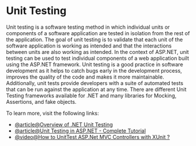 # Unit Testing

Unit testing is a software testing method in which individual units or components of a software application are tested in isolation from the rest of the application. The goal of unit testing is to validate that each unit of the software application is working as intended and that the interactions between units are also working as intended. In the context of ASP.NET, unit testing can be used to test individual components of a web application built using the ASP.NET framework. Unit testing is a good practice in software development as it helps to catch bugs early in the development process, improves the quality of the code and makes it more maintainable. Additionally, unit tests provide developers with a suite of automated tests that can be run against the application at any time. There are different Unit Testing frameworks available for .NET and many libraries for Mocking, Assertions, and fake objects.

To learn more, visit the following links:

- [@article@Overview of .NET Unit Testing](https://www.toptal.com/dot-net/dotnet-unit-testing-tutorial)
- [@article@Unit Testing in ASP.NET - Complete Tutorial](https://www.guru99.com/asp-net-unit-testing-project.html)
- [@video@How to UnitTest ASP.Net MVC Controllers with XUnit ?](https://www.youtube.com/watch?v=VtPosbYAhD8)
